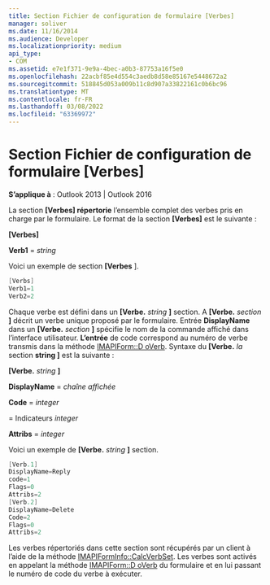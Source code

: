```yaml
---
title: Section Fichier de configuration de formulaire [Verbes]
manager: soliver
ms.date: 11/16/2014
ms.audience: Developer
ms.localizationpriority: medium
api_type:
- COM
ms.assetid: e7e1f371-9e9a-4bec-a0b3-87753a16f5e0
ms.openlocfilehash: 22acbf85e4d554c3aedb8d58e85167e5448672a2
ms.sourcegitcommit: 518845d053a009b11c8d907a33822161c0b6bc96
ms.translationtype: MT
ms.contentlocale: fr-FR
ms.lasthandoff: 03/08/2022
ms.locfileid: "63369972"
---
```

# <a name="form-configuration-file-verbs-section"></a>Section Fichier de configuration de formulaire [Verbes]

  
  
**S’applique à** : Outlook 2013 | Outlook 2016 
  
La section **[Verbes] répertorie** l’ensemble complet des verbes pris en charge par le formulaire. Le format de la section **[Verbes]** est le suivante : 
  
 **[Verbes]**
  
 **Verb1** =   _string_
  
Voici un exemple de section **[Verbes** ]. 
  
```cpp
[Verbs]
Verb1=1
Verb2=2

```

Chaque verbe est défini dans un **[Verbe.** _string_ **]** section. A **[Verbe.** _section_ **]** décrit un verbe unique proposé par le formulaire. Entrée **DisplayName** dans un **[Verbe.** _section_ **]** spécifie le nom de la commande affiché dans l’interface utilisateur. **L’entrée** de code correspond au numéro de verbe transmis dans la méthode [IMAPIForm::D oVerb](imapiform-doverb.md). Syntaxe du **[Verbe.** _la_ section **string ]** est la suivante : 
  
 **[Verbe.** _string_ **]**
  
 **DisplayName** =   _chaîne affichée_
  
 **Code** =   _integer_
  
  =   Indicateurs _integer_
  
 **Attribs** =   _integer_
  
Voici un exemple de **[Verbe.** _string_ **]** section. 
  
```cpp
[Verb.1]
DisplayName=Reply
code=1
Flags=0
Attribs=2
[Verb.2]
DisplayName=Delete
Code=2
Flags=0
Attribs=2

```

Les verbes répertoriés dans cette section sont récupérés par un client à l’aide de la méthode [IMAPIFormInfo::CalcVerbSet](imapiforminfo-calcverbset.md). Les verbes sont activés en appelant la méthode [IMAPIForm::D oVerb](imapiform-doverb.md) du formulaire et en lui passant le numéro de code du verbe à exécuter. 
  

